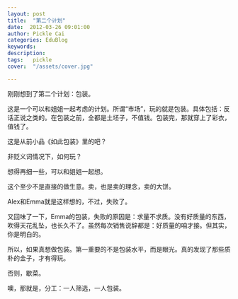 ```yaml
---
layout: post  
title:  "第二个计划"
date:  2012-03-26 09:01:00
author: Pickle Cai  
categories: EduBlog  
keywords: 
description:   
tags:	pickle   
cover:  "/assets/cover.jpg"  

---
```


 刚刚想到了第二个计划：包装。

这是一个可以和姐姐一起考虑的计划。所谓“市场”，玩的就是包装。具体包括：反话正说之类的。在包装之前，全都是土坯子，不值钱。包装完，那就穿上了彩衣，值钱了。

这是从前小品《如此包装》里的吧？

非贬义词情况下，如何玩？

想得再细一些，可以和姐姐一起想。

这个至少不是直接的做生意。卖，也是卖的理念，卖的大饼。

Alex和Emma就是这样想的，不过，失败了。

又回味了一下，Emma的包装，失败的原因是：求量不求质。没有好质量的东西，吹得天花乱坠，也长久不了。虽然每次销售说辞都是：好质量的咱才接。但其实，你是明白的。 



所以，如果真想做包装。第一重要的不是包装水平，而是眼光。真的发现了那些质朴的金子，才有得玩。

否则，歇菜。

噢，那就是，分工：一人筛选，一人包装。

						

		    
